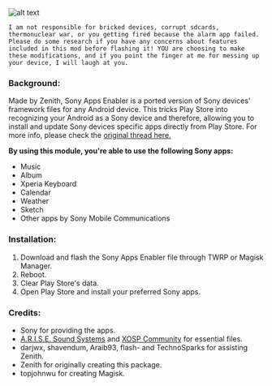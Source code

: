 ![alt text](https://img.xda-cdn.com/OLHiEbUrdw3dubfNvbsREexS_B0=/http%3A%2F%2Fi.imgur.com%2F43oeyzg.png "Sony Apps Enabler")
 
``` 
I am not responsible for bricked devices, corrupt sdcards,
thermonuclear war, or you getting fired because the alarm app failed. 
Please do some research if you have any concerns about features 
included in this mod before flashing it! YOU are choosing to make 
these modifications, and if you point the finger at me for messing up 
your device, I will laugh at you.
```

### Background:
Made by Zenith, Sony Apps Enabler is a ported version of Sony devices' framework files for any Android device. This tricks Play Store into recognizing your Android as a Sony device and therefore, allowing you to install and update Sony devices specific apps directly from Play Store. 
For more info, please check the [original thread here.](https://forum.xda-developers.com/android/software-hacking/mod-sony-apps-enabler-install-sony-apps-t3590477)

**By using this module, you're able to use the following Sony apps:**
   * Music
   * Album
   * Xperia Keyboard
   * Calendar
   * Weather
   * Sketch
   * Other apps by Sony Mobile Communications

### Installation:

1. Download and flash the Sony Apps Enabler file through TWRP or Magisk Manager.
2. Reboot.
3. Clear Play Store's data.
4. Open Play Store and install your preferred Sony apps.

### Credits:
   * Sony for providing the apps.
   * [A.R.I.S.E. Sound Systems](https://forum.xda-developers.com/android/software/r-s-e-sound-systems-auditory-research-t3379709) and  [XOSP Community](https://xosp.org/) for essential files.
   * darjwx, shavendum, Araib93, flash- and TechnoSparks for assisting Zenith.
   * Zenith for originally creating this package.
   * topjohnwu for creating Magisk.
